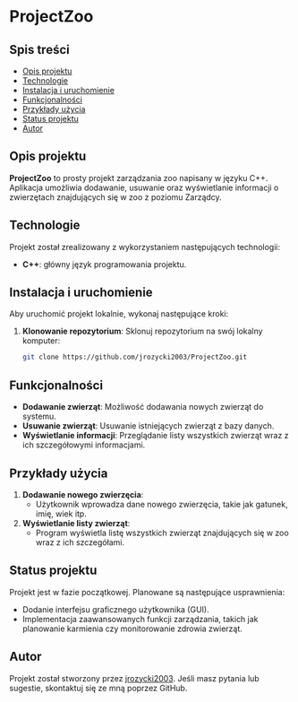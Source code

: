 # ProjectZoo

## Spis treści
- [Opis projektu](#opis-projektu)
- [Technologie](#technologie)
- [Instalacja i uruchomienie](#instalacja-i-uruchomienie)
- [Funkcjonalności](#funkcjonalności)
- [Przykłady użycia](#przykłady-użycia)
- [Status projektu](#status-projektu)
- [Autor](#autor)

## Opis projektu

**ProjectZoo** to prosty projekt zarządzania zoo napisany w języku C++. Aplikacja umożliwia dodawanie, usuwanie oraz wyświetlanie informacji o zwierzętach znajdujących się w zoo z poziomu Zarządcy.

## Technologie

Projekt został zrealizowany z wykorzystaniem następujących technologii:

- **C++**: główny język programowania projektu.

## Instalacja i uruchomienie

Aby uruchomić projekt lokalnie, wykonaj następujące kroki:

1. **Klonowanie repozytorium**: Sklonuj repozytorium na swój lokalny komputer:
   ```bash
   git clone https://github.com/jrozycki2003/ProjectZoo.git
   ```

## Funkcjonalności

- **Dodawanie zwierząt**: Możliwość dodawania nowych zwierząt do systemu.
- **Usuwanie zwierząt**: Usuwanie istniejących zwierząt z bazy danych.
- **Wyświetlanie informacji**: Przeglądanie listy wszystkich zwierząt wraz z ich szczegółowymi informacjami.

## Przykłady użycia

1. **Dodawanie nowego zwierzęcia**:
   - Użytkownik wprowadza dane nowego zwierzęcia, takie jak gatunek, imię, wiek itp.
2. **Wyświetlanie listy zwierząt**:
   - Program wyświetla listę wszystkich zwierząt znajdujących się w zoo wraz z ich szczegółami.

## Status projektu

Projekt jest w fazie początkowej. Planowane są następujące usprawnienia:

- Dodanie interfejsu graficznego użytkownika (GUI).
- Implementacja zaawansowanych funkcji zarządzania, takich jak planowanie karmienia czy monitorowanie zdrowia zwierząt.

## Autor

Projekt został stworzony przez [jrozycki2003](https://github.com/jrozycki2003). Jeśli masz pytania lub sugestie, skontaktuj się ze mną poprzez GitHub. 

